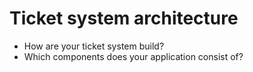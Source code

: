 # Ticket system architecture

* How are your ticket system build?
* Which components does your application consist of?